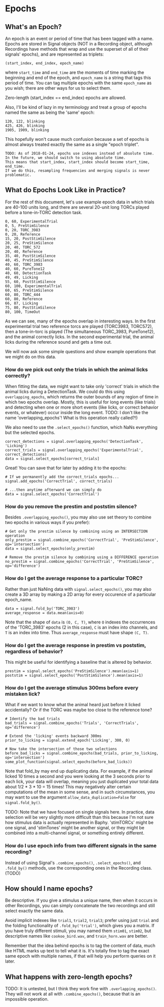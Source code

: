 # Epochs #

## What's an Epoch?

An epoch is an event or period of time that has been tagged with a name. Epochs are stored in Signal objects (NOT in a Recording object, although Recordings have methods that wrap and use the superset of all of their signals' epochs), and are represented as triplets:

```
(start_index, end_index, epoch_name)
```

where `start_time` and `end_time` are the moments of time marking the beginning and end of the epoch, and `epoch_name` is a string that tags this period of time. You can tag multiple epochs with the same `epoch_name` as you wish; there are other ways for us to select them. 

Zero-length (start_index == end_index) epochs are allowed.

Also, I'll be kind of lazy in my terminology and treat a group of epochs named the same as being the 'same' epoch:

```
120, 122, blinking
425, 426, blinking
1905, 1909, blinking
```

This hopefully won't cause much confusion because a set of epochs is almost always treated exactly the same as a single "epoch triplet".


```
TODO: As of 2018-01-24, epochs use indexes instead of absolute time.
In the future, we should switch to using absolute time.
This means that start_index, start_index should become start_time, end_time.
If we do this, resampling frequencies and merging signals is never problematic.
```

## What do Epochs Look Like in Practice?

For the rest of this document, let's use example epoch data in which trials are 40-100 units long, and there are several 20-unit long TORCs played before a tone-in-TORC detection task.

```
0, 60, ExperimentalTrial
0, 5, PreStimSilence
0, 20, TORC_3983
0, 20, Reference
15, 20, PostStimSilence
20, 25, PreStimSilence
20, 40, TORC_572
20, 40, Reference
35, 40, PostStimSilence
40, 45, PreStimSilence
40, 60, TORC_3983
40, 60, PureTone12
40, 60, DetectionTask
49, 49, Licking
55, 60, PostStimSilence
60, 100, ExperimentalTrial
60, 65, PreStimSilence
60, 80, TORC_444
60, 80, Reference
66, 87, Licking
75, 80, PostStimSilence
80, 100, TimeOut
```

As we can see, many of the epochs overlap in interesting ways. In the first experimental trial two reference torcs are played (TORC3983, TORC572), then a tone-in-torc is played (The simultaneous TORC_3983, PureTone12), and the animal correctly licks. In the second experimental trial, the animal licks during the reference sound and gets a time out. 

We will now ask some simple questions and show example operations that we might do on this data.

### How do we pick out only the trials in which the animal licks correctly?

When fitting the data, we might want to take only 'correct' trials in which the animal licks during a DetectionTask. We could do this using `overlapping_epochs`, which returns the outer bounds of any region of time in which two epochs overlap. Mostly, this is useful for long events (like trials) and detecting when one or more short events (like licks, or correct behavior events, or whatever) occur inside the long event. TODO: I don't like the name 'overlapping_epochs'! What is this operation really called?!)

We also need to use the `.select_epochs()` function, which NaNs everything but the selected epochs.

```
correct_detections = signal.overlapping_epochs('DetectionTask', 'Licking')
correct_trials = signal.overlapping_epochs('ExperimentalTrial', correct_detections)
data = signal.select_epochs[correct_trials]
```

Great! You can save that for later by adding it to the epochs:

```
# If we permanently add the correct_trials epochs...
signal.add_epochs('CorrectTrial', correct_trials)

# ...then anytime afterward we can simply do
data = signal.select_epochs('CorrectTrial')
```

### How do you remove the prestim and poststim silence?

Besides `.overlapping_epochs()`, you may also use set theory to combine two epochs in various ways if you prefer):

```
# Get only the prestim silence by combining using an INTERSECTION operation
only_prestim = signal.combine_epochs('CorrectTrial', 'PreStimSilence', op='intersection')
data = signal.select_epochs(only_prestim)

# Remove the prestim silence by combining using a DIFFERENCE operation
no_prestim = signal.combine_epochs('CorrectTrial', 'PreStimSilence', op='difference')
```


### How do I get the average response to a particular TORC?

Rather than just NaNing data with `signal.select_epochs()`, you may also create a 3D array by making a 2D array for every occurence of a particular epoch_name.

```
data = signal.fold_by('TORC_3983')
average_response = data.mean(axis=0)
```

Note that the shape of `data` is `(O, C, T)`, where `O` indexes the occurrences of the 'TORC_3983' epochs (2 in this case), `C` is an index into channels, and `T` is an index into time. Thus `average_response` must have shape `(C, T)`. 


### How do I get the average response in prestim vs poststim, regardless of behavior?

This might be useful for identifying a baseline that is altered by behavior.

```
prestim = signal.select_epochs('PreStimSilence').mean(axis=1)
poststim = signal.select_epochs('PostStimSilence').mean(axis=1)
```

### How do I get the average stimulus 300ms before every mistaken lick?

What if we want to know what the animal heard just before it licked accidentally? Or if the TORC was maybe too close to the reference tone?

```
# Identify the bad trials
bad_trials = signal.combine_epochs('Trials', 'CorrectTrials', op='difference')

# Extend the 'licking' events backward 300ms
prior_to_licking = signal.extend_epoch('Licking', 300, 0)

# Now take the intersection of those two selections
before_bad_licks = signal.combine_epochs(bad_trials, prior_to_licking, op='intersection')
some_plot_function(signal.select_epochs(before_bad_licks))

```

Note that fold_by may end up duplicating data. For example, if the animal licked 10 times a second and you were looking at the 3 seconds prior to each lick, your data will overlap, meaning you just duplicated your total data about 1/2 * 3 * 10 = 15 times! This may negatively alter certain computations of the mean in some sense, and in such circumstances, you may want to use the argument `allow_data_duplication=False` for `signal.fold_by()`.

TODO: Note that we have focused on single signals here. In practice, data selection will be very slightly more difficult than this because I'm not sure how stimulus data is actually represented in Baphy. 'stimTORCs' might be one signal, and 'stimTones' might be another signal, or they might be combined into a multi-channel signal, or something entirely different.

### How do I use epoch info from two different signals in the same recording?

Instead of using Signal's `.combine_epochs()`, `.select_epochs()`, and `.fold_by()` methods, use the corresponding ones in the Recording class. (TODO)

## How should I name epochs?

Be descriptive. If you give a stimulus a unique name, then when it occurs in other Recordings,  you can simply concatenate the two recordings and still select exactly the same data.

Avoid implicit indexes like `trial1`, `trial2`, `trial3`; prefer using just `trial` and the folding functionality of `.fold_by('trial')`, which gives you a matrix. If you have truly different stimuli, you may named them `stim01`, `stim02`, but descriptive names like `cookoo_bird.wav`, and `train_horn.wav` are better.

Remember that the idea behind epochs is to tag the content of data, much like HTML marks up text to tell what it is. It's totally fine to tag the exact same epoch with multiple names, if that will help you perform queries on it later.

## What happens with zero-length epochs?

TODO: It is untested, but I think they work fine with `.overlapping_epochs()`. They will not work at all with `.combine_epochs()`, because that is an impossible operation.
